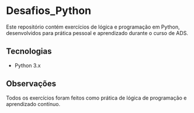 # Desafios_Python
Este repositório contém exercícios de lógica e programação em Python, desenvolvidos para prática pessoal e aprendizado durante o curso de ADS.
## Tecnologias
- Python 3.x
## Observações
Todos os exercícios foram feitos como prática de lógica de programação e aprendizado contínuo.
